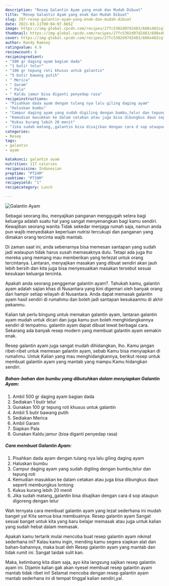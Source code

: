 ```yaml
---
description: "Resep Galantin Ayam yang enak dan Mudah Dibuat"
title: "Resep Galantin Ayam yang enak dan Mudah Dibuat"
slug: 297-resep-galantin-ayam-yang-enak-dan-mudah-dibuat
date: 2021-03-11T00:04:07.665Z
image: https://img-global.cpcdn.com/recipes/27fc5302d97d2483/680x482cq70/galantin-ayam-foto-resep-utama.jpg
thumbnail: https://img-global.cpcdn.com/recipes/27fc5302d97d2483/680x482cq70/galantin-ayam-foto-resep-utama.jpg
cover: https://img-global.cpcdn.com/recipes/27fc5302d97d2483/680x482cq70/galantin-ayam-foto-resep-utama.jpg
author: Randy Ramsey
ratingvalue: 4.9
reviewcount: 6
recipeingredient:
- "500 gr daging ayam bagian dada"
- "1 butir telur"
- "100 gr tepung roti khusus untuk galantin"
- "5 butir bawang putih"
- " Merica"
- " Garam"
- " Pala"
- " Kaldu jamur bisa diganti penyedap rasa"
recipeinstructions:
- "Pisahkan dada ayam dengan tulang nya lalu giling daging ayam"
- "Haluskan bumbu"
- "Campur daging ayam yang sudah digiling dengan bumbu,telur dan tepung roti"
- "Kemudian masukkan ke dalam cetakan atau juga bisa dibungkus daun seperti membungkus lontong"
- "Kukus kurang lebih 20 menit"
- "Jika sudah matang,,galantin bisa disajikan dengan cara d sop ataupun digoreng dengan telur"
categories:
- Resep
tags:
- galantin
- ayam

katakunci: galantin ayam 
nutrition: 117 calories
recipecuisine: Indonesian
preptime: "PT24M"
cooktime: "PT39M"
recipeyield: "1"
recipecategory: Lunch

---
```



![Galantin Ayam](https://img-global.cpcdn.com/recipes/27fc5302d97d2483/680x482cq70/galantin-ayam-foto-resep-utama.jpg)

Sebagai seorang ibu, menyajikan panganan menggugah selera bagi keluarga adalah suatu hal yang sangat menyenangkan bagi kamu sendiri. Kewajiban seorang  wanita Tidak sekedar menjaga rumah saja, namun anda pun wajib menyediakan keperluan nutrisi tercukupi dan panganan yang dimakan orang tercinta wajib mantab.

Di zaman  saat ini, anda sebenarnya bisa memesan santapan yang sudah jadi walaupun tidak harus susah memasaknya dulu. Tetapi ada juga lho mereka yang memang mau memberikan yang terlezat untuk orang tercintanya. Lantaran, menyajikan masakan yang dibuat sendiri akan jauh lebih bersih dan kita juga bisa menyesuaikan masakan tersebut sesuai kesukaan keluarga tercinta. 



Apakah anda seorang penggemar galantin ayam?. Tahukah kamu, galantin ayam adalah sajian khas di Nusantara yang kini digemari oleh banyak orang dari hampir setiap wilayah di Nusantara. Anda dapat memasak galantin ayam hasil sendiri di rumahmu dan boleh jadi santapan kesukaanmu di akhir pekanmu.

Kalian tak perlu bingung untuk memakan galantin ayam, lantaran galantin ayam mudah untuk dicari dan juga kamu pun boleh menghidangkannya sendiri di tempatmu. galantin ayam dapat dibuat lewat berbagai cara. Sekarang ada banyak resep modern yang membuat galantin ayam semakin enak.

Resep galantin ayam juga sangat mudah dihidangkan, lho. Kamu jangan ribet-ribet untuk memesan galantin ayam, sebab Kamu bisa menyiapkan di rumahmu. Untuk Kalian yang mau menghidangkannya, berikut resep untuk membuat galantin ayam yang mantab yang mampu Kamu hidangkan sendiri.

<!--inarticleads1-->

##### Bahan-bahan dan bumbu yang dibutuhkan dalam menyiapkan Galantin Ayam:

1. Ambil 500 gr daging ayam bagian dada
1. Sediakan 1 butir telur
1. Gunakan 100 gr tepung roti khusus untuk galantin
1. Ambil 5 butir bawang putih
1. Sediakan  Merica
1. Ambil  Garam
1. Siapkan  Pala
1. Gunakan  Kaldu jamur (bisa diganti penyedap rasa)




<!--inarticleads2-->

##### Cara membuat Galantin Ayam:

1. Pisahkan dada ayam dengan tulang nya lalu giling daging ayam
1. Haluskan bumbu
1. Campur daging ayam yang sudah digiling dengan bumbu,telur dan tepung roti
1. Kemudian masukkan ke dalam cetakan atau juga bisa dibungkus daun seperti membungkus lontong
1. Kukus kurang lebih 20 menit
1. Jika sudah matang,,galantin bisa disajikan dengan cara d sop ataupun digoreng dengan telur




Wah ternyata cara membuat galantin ayam yang lezat sederhana ini mudah banget ya! Kita semua bisa membuatnya. Resep galantin ayam Sangat sesuai banget untuk kita yang baru belajar memasak atau juga untuk kalian yang sudah hebat dalam memasak.

Apakah kamu tertarik mulai mencoba buat resep galantin ayam nikmat sederhana ini? Kalau kamu ingin, mending kamu segera siapkan alat dan bahan-bahannya, maka buat deh Resep galantin ayam yang mantab dan tidak rumit ini. Sangat taidak sulit kan. 

Maka, ketimbang kita diam saja, ayo kita langsung sajikan resep galantin ayam ini. Dijamin kalian gak akan nyesel membuat resep galantin ayam mantab tidak ribet ini! Selamat mencoba dengan resep galantin ayam mantab sederhana ini di tempat tinggal kalian sendiri,ya!.

